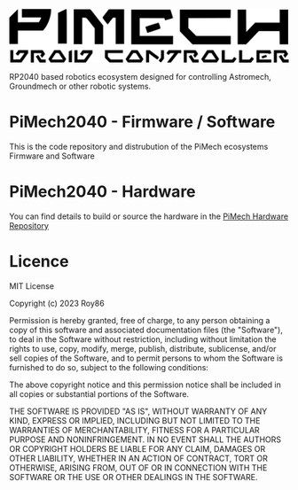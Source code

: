 ![Banner](/img/PiMech.png?raw=true "PiMech2040")

RP2040 based robotics ecosystem designed for controlling Astromech, Groundmech or other robotic systems.

# PiMech2040 - Firmware / Software
This is the code repository and distrubution of the PiMech ecosystems Firmware and Software

# PiMech2040 - Hardware
You can find details to build or source the hardware in the [PiMech Hardware Repository](https://github.com/roy86/PiMech2040-Hardware)

# Licence

MIT License

Copyright (c) 2023 Roy86

Permission is hereby granted, free of charge, to any person obtaining a copy
of this software and associated documentation files (the "Software"), to deal
in the Software without restriction, including without limitation the rights
to use, copy, modify, merge, publish, distribute, sublicense, and/or sell
copies of the Software, and to permit persons to whom the Software is
furnished to do so, subject to the following conditions:

The above copyright notice and this permission notice shall be included in all
copies or substantial portions of the Software.

THE SOFTWARE IS PROVIDED "AS IS", WITHOUT WARRANTY OF ANY KIND, EXPRESS OR
IMPLIED, INCLUDING BUT NOT LIMITED TO THE WARRANTIES OF MERCHANTABILITY,
FITNESS FOR A PARTICULAR PURPOSE AND NONINFRINGEMENT. IN NO EVENT SHALL THE
AUTHORS OR COPYRIGHT HOLDERS BE LIABLE FOR ANY CLAIM, DAMAGES OR OTHER
LIABILITY, WHETHER IN AN ACTION OF CONTRACT, TORT OR OTHERWISE, ARISING FROM,
OUT OF OR IN CONNECTION WITH THE SOFTWARE OR THE USE OR OTHER DEALINGS IN THE
SOFTWARE.
